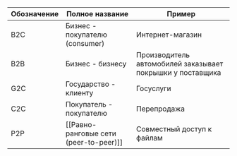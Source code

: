| Обозначение | Полное название                        | Пример                                                     |
| ----------- | -------------------------------------- | ---------------------------------------------------------- |
| B2C         | Бизнес - покупателю (consumer)         | Интернет-магазин                                           |
| B2B         | Бизнес - бизнесу                       | Производитель автомобилей заказывает покрышки у поставщика |
| G2C         | Государство - клиенту                  | Госуслуги                                                  |
| C2C         | Покупатель - покупателю                | Перепродажа                                                |
| P2P         | [[Равно-ранговые сети (peer-to-peer)]] | Совместный доступ к файлам                                                           |
